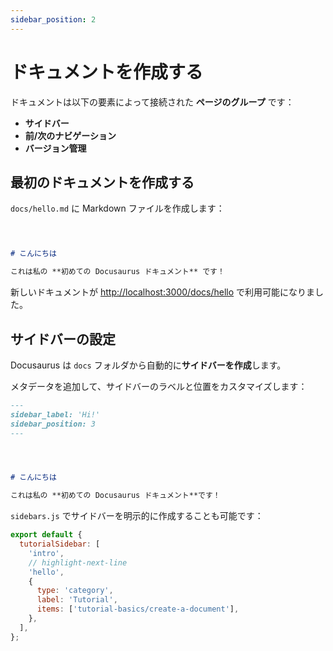 ```yaml
---
sidebar_position: 2
---
```




# ドキュメントを作成する

ドキュメントは以下の要素によって接続された **ページのグループ** です：

- **サイドバー**
- **前/次のナビゲーション**
- **バージョン管理**



## 最初のドキュメントを作成する

`docs/hello.md` に Markdown ファイルを作成します：

```md title="docs/hello.md"



# こんにちは

これは私の **初めての Docusaurus ドキュメント** です！
```

新しいドキュメントが [http://localhost:3000/docs/hello](http://localhost:3000/docs/hello) で利用可能になりました。




## サイドバーの設定

Docusaurus は `docs` フォルダから自動的に**サイドバーを作成**します。

メタデータを追加して、サイドバーのラベルと位置をカスタマイズします：

```md title="docs/hello.md" {1-4}
---
sidebar_label: 'Hi!'
sidebar_position: 3
---




# こんにちは

これは私の **初めての Docusaurus ドキュメント**です！
```

`sidebars.js` でサイドバーを明示的に作成することも可能です：

```js title="sidebars.js"
export default {
  tutorialSidebar: [
    'intro',
    // highlight-next-line
    'hello',
    {
      type: 'category',
      label: 'Tutorial',
      items: ['tutorial-basics/create-a-document'],
    },
  ],
};
```
